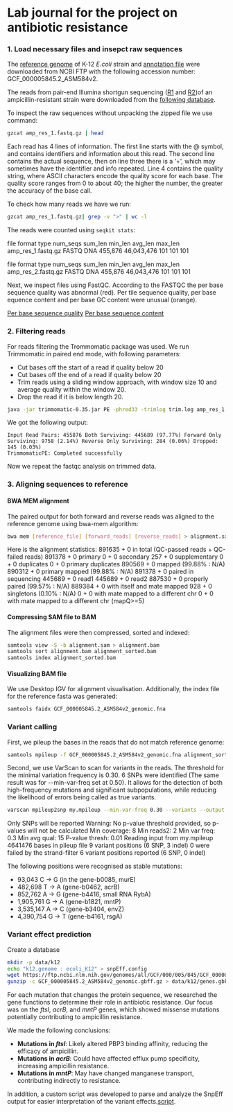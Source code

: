 # Lab journal for the project on antibiotic resistance

### 1. Load necessary files and insepct raw sequences
The [reference genome](/GCF_000005845.2_ASM584v2_genomic.fna.gz) of K-12 *E.coli* strain and [annotation file](/GCF_000005845.2_ASM584v2_genomic.gff.gz) were downloaded from NCBI FTP with the following accession number: GCF_000005845.2_ASM584v2.

The reads from pair-end Illumina shortgun sequencing ([R1](/amp_res_1.fastq.gz) and [R2](/amp_res_2.fastq.gz))of an ampicillin-resistant strain were downloaded from the [following database](https://figshare.com/articles/dataset/amp_res_2_fastq_zip/10006541/3).

To inspect the raw sequences without unpacking the zipped file we use command:
``` bash
gzcat amp_res_1.fastq.gz | head
```

Each read has 4 lines of information. The first line starts with the @ symbol, and contains identifiers and information about this read. The second line contains the actual sequence, then on line three there is a ‘+’, which may sometimes have the identifier and info repeated. Line 4 contains the quality string, where ASCII characters encode the quality score for each base. The quality score ranges from 0 to about 40; the higher the number, the greater the accuracy of the base call. 

To check how many reads we have we run: 
``` bash
gzcat amp_res_1.fastq.gz| grep -v ">" | wc -l
```
The reads were counted using `seqkit stats`:

file                format  type  num_seqs     sum_len  min_len  avg_len  max_len
amp_res_1.fastq.gz  FASTQ   DNA    455,876  46,043,476      101      101      101

file                format  type  num_seqs     sum_len  min_len  avg_len  max_len
amp_res_2.fastq.gz  FASTQ   DNA    455,876  46,043,476      101      101      101

Next, we inspect files using FastQC.
According to the FASTQC the per base sequence quality was abnormal (red). Per tile sequence quality, per base equence content and per base GC content were unusual (orange).

[Per base sequence quality](/img/per_base_sq.png)
[Per base sequence content](/img/per_base_sequence_content.png)


### 2. Filtering reads
For reads filtering the Trommomatic package was used. We run Trimmomatic in paired end mode, with following parameters:
- Cut bases off the start of a read if quality below 20
- Cut bases off the end of a read if quality below 20
- Trim reads using a sliding window approach, with window size 10 and average quality  within the window 20. 
- Drop the read if it is below length 20.


``` bash
java -jar trimmomatic-0.35.jar PE -phred33 -trimlog trim.log amp_res_1.fastq.gz amp_res_2.fastq.gz paired_output_amp_res_1.fastq.gz unpaired_output_amp_res_1.fastqc.gz paired_output_amp_res_2.fastq.gz unpaired_output_amp_res_2.fastqc.gz SLIDINGWINDOW:10:20 LEADING:20 TRAILING:20 MINLEN:20
```
We got the following output: 
```
Input Read Pairs: 455876 Both Surviving: 445689 (97.77%) Forward Only Surviving: 9758 (2.14%) Reverse Only Surviving: 284 (0.06%) Dropped: 145 (0.03%)
TrimmomaticPE: Completed successfully
```

Now we repeat the fastqc analysis on trimmed data.


### 3. Aligning sequences to reference
#### BWA MEM alignment 
The paired output for both forward and reverse reads was aligned to the reference genome using bwa-mem algorithm: 
``` bash
bwa mem [reference_file] [forward_reads] [reverse_reads] > alignment.sam 
```
Here is the alignment statistics: 
891635 + 0 in total (QC-passed reads + QC-failed reads)
891378 + 0 primary
0 + 0 secondary
257 + 0 supplementary
0 + 0 duplicates
0 + 0 primary duplicates
890569 + 0 mapped (99.88% : N/A)
890312 + 0 primary mapped (99.88% : N/A)
891378 + 0 paired in sequencing
445689 + 0 read1
445689 + 0 read2
887530 + 0 properly paired (99.57% : N/A)
889384 + 0 with itself and mate mapped
928 + 0 singletons (0.10% : N/A)
0 + 0 with mate mapped to a different chr
0 + 0 with mate mapped to a different chr (mapQ>=5)


#### Compressing SAM file to BAM
The alignment files were then compressed, sorted and indexed: 
``` bash 
samtools view -S -b alignment.sam > alignment.bam
samtools sort alignment.bam alignment_sorted.bam
samtools index alignment_sorted.bam
```
#### Visualizing BAM file
We use Desktop IGV for alignment visualisation. Additionally, the index file for the reference fasta was generated: 
``` bash 
samtools faidx GCF_000005845.2_ASM584v2_genomic.fna
```
### Variant calling 
First, we pileup the bases in the reads that do not match reference genome: 

``` bash
samtools mpileup -f GCF_000005845.2_ASM584v2_genomic.fna alignment_sorted.bam > my.mpileup
```
Second, we use VarScan to scan for variants in the reads. 
The threshold for the minimal variation frequency is 0.30. 6 SNPs were identified (The same result was for --min-var-freq set at 0.50). It allows for the detection of both high-frequency mutations and significant subpopulations, while reducing the likelihood of errors being called as true variants.

``` bash
varscan mpileup2snp my.mpileup --min-var-freq 0.30 --variants --output-vcf 1 > VarScan_results_var_freq_0.3.vcf
```

Only SNPs will be reported
Warning: No p-value threshold provided, so p-values will not be calculated
Min coverage:   8
Min reads2:     2
Min var freq:   0.3
Min avg qual:   15
P-value thresh: 0.01
Reading input from my.mpileup
4641476 bases in pileup file
9 variant positions (6 SNP, 3 indel)
0 were failed by the strand-filter
6 variant positions reported (6 SNP, 0 indel)

The following positions were recognised as stable mutations:
- 93,043 C -> G (in the gene-b0085, murE)
- 482,698 T -> A (gene-b0462, acrB)
- 852,762 A -> G (gene-b4416, small RNA RybA)
- 1,905,761 G -> A (gene-b1821, mntP)
- 3,535,147 A -> C (gene-b3404, envZ)
- 4,390,754 G -> T (gene-b4161, rsgA)

### Variant effect prediction
Create a database

``` bash
mkdir -p data/k12
echo "k12.genome : ecoli_K12" > snpEff.config
wget https://ftp.ncbi.nlm.nih.gov/genomes/all/GCF/000/005/845/GCF_000005845.2_ASM584v2/GCF_000005845.2_ASM584v2_genomic.gbff.gz 
gunzip -c GCF_000005845.2_ASM584v2_genomic.gbff.gz > data/k12/genes.gbk
```
For each mutation that changes the protein sequence, we researched the gene functions to determine their role in antibiotic resistance. Our focus was on the *ftsI*, *acrB*, and *mntP* genes, which showed missense mutations potentially contributing to ampicillin resistance.

We made the following conclusions:
- **Mutations in *ftsI***: Likely altered PBP3 binding affinity, reducing the efficacy of ampicillin.
- **Mutations in *acrB***: Could have affected efflux pump specificity, increasing ampicillin resistance.
- **Mutations in *mntP***: May have changed manganese transport, contributing indirectly to resistance.

In addition, a custom script was developed to parse and analyze the SnpEff output for easier interpretation of the variant effects.[script](parsing_snpEff_annotation.ipynb).